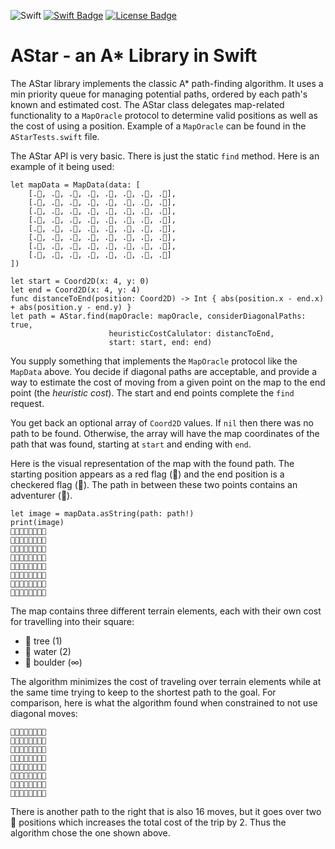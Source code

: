 ![Swift](https://github.com/bradhowes/AStar/workflows/CI/badge.svg) [![Swift Badge]][Swift] [![License Badge]][License]

# AStar - an A* Library in Swift

The AStar library implements the classic A* path-finding algorithm. It uses a min priority queue for managing potential paths, ordered by each
path's known and estimated cost. The AStar class delegates map-related functionality to a `MapOracle` protocol to determine valid positions
as well as the cost of using a position. Example of a `MapOracle` can be found in the `AStarTests.swift` file.

The AStar API is very basic. There is just the static `find` method. Here is an example of it being used:

```
let mapData = MapData(data: [
    [.🌊, .🌲, .🌲, .🌲, .🌲, .🌲, .🌲, .🌲],
    [.🌊, .🌲, .🌲, .🌲, .🌲, .🌲, .🌲, .🌲],
    [.🌲, .🌲, .🌲, .🌲, .🗻, .🌲, .🌲, .🌲],
    [.🌲, .🌲, .🗻, .🗻, .🗻, .🗻, .🗻, .🌲],
    [.🌲, .🌲, .🗻, .🌲, .🌲, .🗻, .🌊, .🌊],
    [.🌲, .🌲, .🗻, .🌲, .🗻, .🌲, .🌲, .🌊],
    [.🌊, .🌲, .🗻, .🌲, .🌲, .🌲, .🗻, .🗻],
    [.🌊, .🌲, .🌲, .🌲, .🌲, .🌲, .🗻, .🌲]
])

let start = Coord2D(x: 4, y: 0)
let end = Coord2D(x: 4, y: 4)
func distanceToEnd(position: Coord2D) -> Int { abs(position.x - end.x) + abs(position.y - end.y) }
let path = AStar.find(mapOracle: mapOracle, considerDiagonalPaths: true,
                      heuristicCostCalulator: distancToEnd,
                      start: start, end: end)
```

You supply something that implements the `MapOracle` protocol like the `MapData` above. You decide if diagonal paths are acceptable,
and provide a way to estimate the cost of moving from a given point on the map to the end point (the _heuristic cost_). The start and end 
points complete the `find` request.

You get back an optional array of `Coord2D` values. If `nil` then there was no path to be found. Otherwise, the array will have the map
coordinates of the path that was found, starting at `start` and ending with `end`.

Here is the visual representation of the map with the found path. The starting position appears as a red flag (🚩) and the end position is a 
checkered flag (🏁). The path in between these two points contains an adventurer (🏃).

```
let image = mapData.asString(path: path!)
print(image)
🌊🌲🌲🌲🚩🌲🌲🌲
🌊🌲🌲🌲🌲🏃🌲🌲
🌲🌲🌲🌲🗻🌲🏃🌲
🌲🌲🗻🗻🗻🗻🗻🏃
🌲🌲🗻🌲🏁🗻🏃🌊
🌲🌲🗻🌲🗻🏃🌲🌊
🌊🌲🗻🌲🌲🌲🗻🗻
🌊🌲🌲🌲🌲🌲🗻🌲
```

The map contains three different terrain elements, each with their own cost for travelling into their square:

* 🌲 tree (1)
* 🌊 water (2)
* 🗻 boulder (∞)

The algorithm minimizes the cost of traveling over terrain elements while at the same time trying to keep to the shortest path
to the goal. For comparison, here is what the algorithm found when constrained to not use diagonal moves:

```
🌊🌲🌲🌲🚩🌲🌲🌲
🌊🌲🌲🏃🏃🌲🌲🌲
🌲🏃🏃🏃🗻🌲🌲🌲
🌲🏃🗻🗻🗻🗻🗻🌲
🌲🏃🗻🏃🏁🗻🌊🌊
🌲🏃🗻🏃🗻🌲🌲🌊
🌊🏃🗻🏃🌲🌲🗻🗻
🌊🏃🏃🏃🌲🌲🗻🌲

```

There is another path to the right that is also 16 moves, but it goes over two 🌊 positions which increases the total cost of the trip by 2. Thus the algorithm chose the one shown above.

[License Badge]: https://img.shields.io/github/license/bradhowes/AStar.svg?color=yellow "MIT License"
[License]: https://github.com/bradhowes/AStar/blob/master/LICENSE.txt

[Swift Badge]: https://img.shields.io/badge/swift-5.2-orange.svg "Swift 5.2"
[Swift]: https://swift.org/blog/swift-5-2-released/
